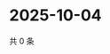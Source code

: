 # 2025-10-04

共 0 条

<!-- BEGIN ZHIHUQUESTIONS -->
<!-- 最后更新时间 Sat Oct 04 2025 22:08:39 GMT+0800 (China Standard Time) -->

<!-- END ZHIHUQUESTIONS -->
